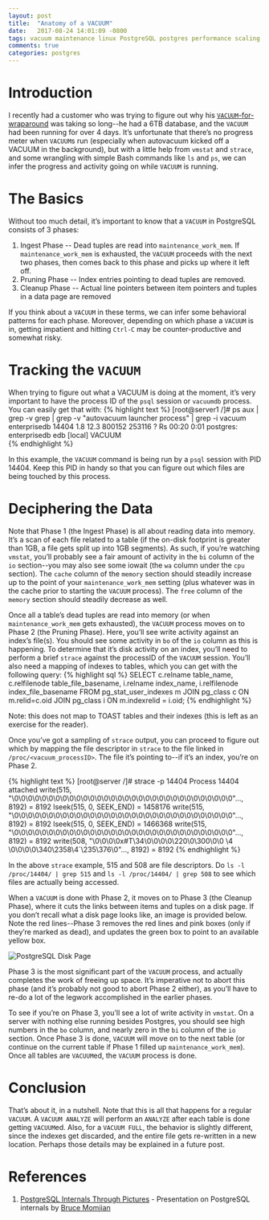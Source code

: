 ```yaml
---
layout: post
title:  "Anatomy of a VACUUM"
date:   2017-08-24 14:01:09 -0800
tags: vacuum maintenance linux PostgreSQL postgres performance scaling vmstat
comments: true
categories: postgres
---
```


# Introduction
I recently had a customer who was trying to figure out why his [`VACUUM`-for-wraparound](https://www.postgresql.org/docs/current/static/routine-vacuuming.html#VACUUM-FOR-WRAPAROUND) was taking so long--he had a 6TB database, and the `VACUUM` had been running for over 4 days.  It’s unfortunate that there’s no progress meter when `VACUUM`s run (especially when autovacuum kicked off a VACUUM in the background), but with a little help from `vmstat` and `strace`, and some wrangling with simple Bash commands like `ls` and `ps`, we can infer the progress and activity going on while `VACUUM` is running.

# The Basics
Without too much detail, it’s important to know that a `VACUUM` in PostgreSQL consists of 3 phases:

1. Ingest Phase -- Dead tuples are read into `maintenance_work_mem`.  If `maintenance_work_mem` is exhausted, the `VACUUM` proceeds with the next two phases, then comes back to this phase and picks up where it left off.
1. Pruning Phase -- Index entries pointing to dead tuples are removed.
1. Cleanup Phase -- Actual line pointers between item pointers and tuples in a data page are removed

If you think about a `VACUUM` in these terms, we can infer some behavioral patterns for each phase.  Moreover, depending on which phase a `VACUUM` is in, getting impatient and hitting `Ctrl-C` may be counter-productive and somewhat risky.

# Tracking the `VACUUM`
When trying to figure out what a VACUUM is doing at the moment, it’s very important to have the process ID of the `psql` session or `vacuumdb` process.  You can easily get that with:
{% highlight text %}
[root@server1 /]# ps aux | grep -v grep | grep -v "autovacuum launcher process" | grep -i vacuum
enterprisedb      14404  1.8 12.3 800152 253116 ?       Rs   00:20   0:01 postgres: enterprisedb edb [local] VACUUM        
{% endhighlight %}

In this example, the `VACUUM` command is being run by a `psql` session with PID 14404.  Keep this PID in handy so that you can figure out which files are being touched by this process.

# Deciphering the Data
Note that Phase 1 (the Ingest Phase) is all about reading data into memory.  It’s a scan of each file related to a table (if the on-disk footprint is greater than 1GB, a file gets split up into 1GB segments).  As such, if you’re watching `vmstat`, you’ll probably see a fair amount of activity in the `bi` column of the `io` section--you may also see some iowait (the `wa` column under the `cpu` section).  The `cache` column of the `memory` section should steadily increase up to the point of your `maintenance_work_mem` setting (plus whatever was in the cache prior to starting the `VACUUM` process).  The `free` column of the `memory` section should steadily decrease as well.

Once all a table’s dead tuples are read into memory (or when `maintenance_work_mem` gets exhausted), the `VACUUM` process moves on to Phase 2 (the Pruning Phase).  Here, you’ll see write activity against an index’s file(s).  You should see some activity in `bo` of the `io` column as this is happening.  To determine that it’s disk activity on an index, you’ll need to perform a brief `strace` against the processID of the `VACUUM` session.  You’ll also need a mapping of indexes to tables, which you can get with the following query:
{% highlight sql %}
SELECT c.relname table_name, c.relfilenode table_file_basename, i.relname index_name, i.relfilenode index_file_basename
FROM pg_stat_user_indexes m
JOIN pg_class c ON m.relid=c.oid
JOIN pg_class i ON m.indexrelid = i.oid;
{% endhighlight %}

Note: this does not map to TOAST tables and their indexes (this is left as an exercise for the reader).

Once you’ve got a sampling of `strace` output, you can proceed to figure out which by mapping the file descriptor in `strace` to the file linked in `/proc/<vacuum_processID>`.  The file it’s pointing to--if it’s an index, you’re on Phase 2.

{% highlight text %}
[root@server /]# strace -p 14404
Process 14404 attached
write(515, "\0\0\0\0\0\0\0\0\0\0\0\0\0\0\0\0\0\0\0\0\0\0\0\0\0\0\0\0\0\0\0\0"..., 8192) = 8192
lseek(515, 0, SEEK_END)                 = 1458176
write(515, "\0\0\0\0\0\0\0\0\0\0\0\0\0\0\0\0\0\0\0\0\0\0\0\0\0\0\0\0\0\0\0\0"..., 8192) = 8192
lseek(515, 0, SEEK_END)                 = 1466368
write(515, "\0\0\0\0\0\0\0\0\0\0\0\0\0\0\0\0\0\0\0\0\0\0\0\0\0\0\0\0\0\0\0\0"..., 8192) = 8192
write(508, "\0\0\0\0x#T\34\0\0\0\0\220\0\300\0\0 \4 \0\0\0\0\340\2358\4`\235\376\0"..., 8192) = 8192
{% endhighlight %}

In the above `strace` example, 515 and 508 are file descriptors.  Do `ls -l /proc/14404/ | grep 515` and `ls -l /proc/14404/ | grep 508` to see which files are actually being accessed.

When a `VACUUM` is done with Phase 2, it moves on to Phase 3 (the Cleanup Phase), where it cuts the links between items and tuples on a disk page.  If you don’t recall what a disk page looks like, an image is provided below.  Note the red lines--Phase 3 removes the red lines and pink boxes (only if they’re marked as dead), and updates the green box to point to an available yellow box.

![PostgreSQL Disk Page](http://rachbelaid.com/assets/posts/heap_file_page.png)

Phase 3 is the most significant part of the `VACUUM` process, and actually completes the work of freeing up space.  It’s imperative not to abort this phase (and it’s probably not good to abort Phase 2 either), as you’ll have to re-do a lot of the legwork accomplished in the earlier phases.

To see if you’re on Phase 3, you’ll see a lot of write activity in `vmstat`.  On a server with nothing else running besides Postgres, you should see high numbers in the `bo` column, and nearly zero in the `bi` column of the `io` section.  Once Phase 3 is done, `VACUUM` will move on to the next table (or continue on the current table if Phase 1 filled up `maintenance_work_mem`).  Once all tables are `VACUUM`ed, the `VACUUM` process is done.

# Conclusion
That’s about it, in a nutshell.  Note that this is all that happens for a regular `VACUUM`.  A `VACUUM ANALYZE` will perform an `ANALYZE` after each table is done getting `VACUUM`ed.  Also, for a `VACUUM FULL`, the behavior is slightly different, since the indexes get discarded, and the entire file gets re-written in a new location.  Perhaps those details may be explained in a future post.

# References
1. [PostgreSQL Internals Through Pictures](https://momjian.us/main/writings/pgsql/internalpics.pdf) - Presentation on PostgreSQL internals by [Bruce Momjian](https://momjian.us)
